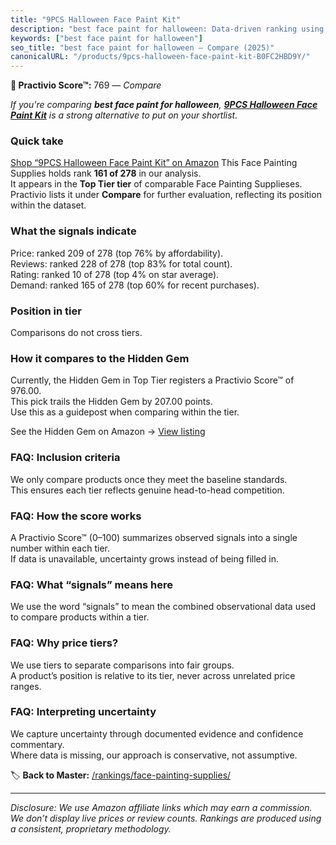 ```yaml
---
title: "9PCS Halloween Face Paint Kit"
description: "best face paint for halloween: Data-driven ranking using the Practivio Score™. Positioned by quality, value, demand, findability, momentum."
keywords: ["best face paint for halloween"]
seo_title: "best face paint for halloween — Compare (2025)"
canonicalURL: "/products/9pcs-halloween-face-paint-kit-B0FC2HBD9Y/"
---
```


**🛒 Practivio Score™:** 769 — _Compare_


*If you're comparing **best face paint for halloween**, **[9PCS Halloween Face Paint Kit](https://www.amazon.com/dp/B0FC2HBD9Y?tag=practivio-20)** is a strong alternative to put on your shortlist.*
### Quick take
[Shop “9PCS Halloween Face Paint Kit” on Amazon](https://www.amazon.com/dp/B0FC2HBD9Y?tag=practivio-20)
This Face Painting Supplies holds rank **161 of 278** in our analysis.  
It appears in the **Top Tier tier** of comparable Face Painting Supplieses.  
Practivio lists it under **Compare** for further evaluation, reflecting its position within the dataset.

### What the signals indicate
Price: ranked 209 of 278 (top 76% by affordability).  
Reviews: ranked 228 of 278 (top 83% for total count).  
Rating: ranked 10 of 278 (top 4% on star average).  
Demand: ranked 165 of 278 (top 60% for recent purchases).

### Position in tier
Comparisons do not cross tiers.

### How it compares to the Hidden Gem
Currently, the Hidden Gem in Top Tier registers a Practivio Score™ of 976.00.  
This pick trails the Hidden Gem by 207.00 points.  
Use this as a guidepost when comparing within the tier.  

See the Hidden Gem on Amazon → [View listing](https://www.amazon.com/dp/B00IWESI8W?tag=practivio-20)

### FAQ: Inclusion criteria
We only compare products once they meet the baseline standards.  
This ensures each tier reflects genuine head-to-head competition.

### FAQ: How the score works
A Practivio Score™ (0–100) summarizes observed signals into a single number within each tier.  
If data is unavailable, uncertainty grows instead of being filled in.

### FAQ: What “signals” means here
We use the word “signals” to mean the combined observational data used to compare products within a tier.

### FAQ: Why price tiers?
We use tiers to separate comparisons into fair groups.  
A product’s position is relative to its tier, never across unrelated price ranges.

### FAQ: Interpreting uncertainty
We capture uncertainty through documented evidence and confidence commentary.  
Where data is missing, our approach is conservative, not assumptive.

<!-- Missing template for Compare/CompareWithinPriceClass -->


🏷️ **Back to Master:** [/rankings/face-painting-supplies/](/rankings/face-painting-supplies/)

---
_Disclosure: We use Amazon affiliate links which may earn a commission. We don’t display live prices or review counts. Rankings are produced using a consistent, proprietary methodology._
